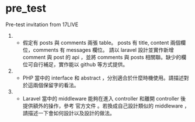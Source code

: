 # pre_test
Pre-test invitation from 17LIVE

1. - 假定有 posts 與 comments 兩張 table。
posts 有 title, content 兩個欄位，comments 有 messages 欄位。
請以 laravel 設計並實作新增 comment 與 post 的 api ，並將 comments 與 posts 相關聯。缺少的欄位可自行補足，實作能以 github 等方式提供。

2. - PHP 當中的 interface 和 abstract ，分別適合於什麼時機使用。請描述對於這兩個保留字的看法。

3. - Laravel 當中的 middleware 能夠在進入 controller 和離開 controller 後提供額外的操作，參考 官方文件 。若換成自己設計類似的 middleware ，請描述一下會如何設計以及設計的做法。
